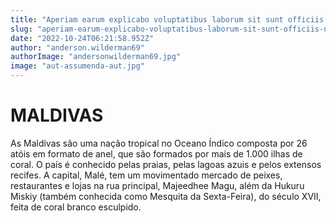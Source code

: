 ```yaml
---
title: "Aperiam earum explicabo voluptatibus laborum sit sunt officiis neque."
slug: "aperiam-earum-explicabo-voluptatibus-laborum-sit-sunt-officiis-neque"
date: "2022-10-24T06:21:58.952Z"
author: "anderson.wilderman69"
authorImage: "andersonwilderman69.jpg"
image: "aut-assumenda-aut.jpg"
---
```

# MALDIVAS

As Maldivas são uma nação tropical no Oceano Índico composta por 26 atóis em formato de anel, que são formados por mais de 1.000 ilhas de coral. O país é conhecido pelas praias, pelas lagoas azuis e pelos extensos recifes. A capital, Malé, tem um movimentado mercado de peixes, restaurantes e lojas na rua principal, Majeedhee Magu, além da Hukuru Miskiy (também conhecida como Mesquita da Sexta-Feira), do século XVII, feita de coral branco esculpido.